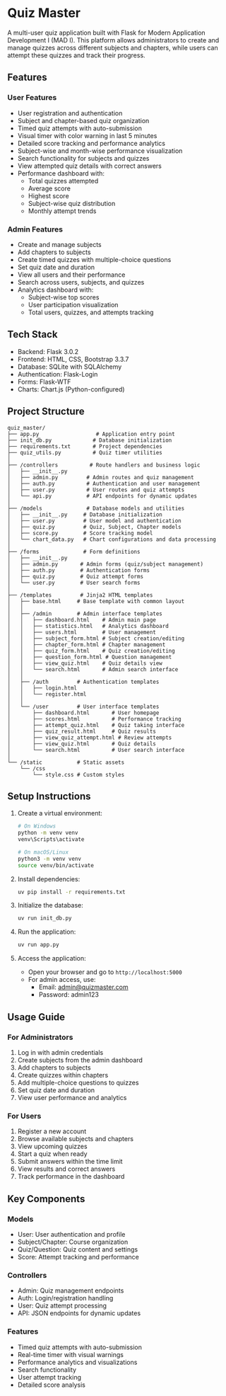 # Quiz Master

A multi-user quiz application built with Flask for Modern Application Development I (MAD I). This platform allows administrators to create and manage quizzes across different subjects and chapters, while users can attempt these quizzes and track their progress.

## Features

### User Features
- User registration and authentication
- Subject and chapter-based quiz organization
- Timed quiz attempts with auto-submission
- Visual timer with color warning in last 5 minutes
- Detailed score tracking and performance analytics
- Subject-wise and month-wise performance visualization
- Search functionality for subjects and quizzes
- View attempted quiz details with correct answers
- Performance dashboard with:
  - Total quizzes attempted
  - Average score
  - Highest score
  - Subject-wise quiz distribution
  - Monthly attempt trends

### Admin Features
- Create and manage subjects
- Add chapters to subjects
- Create timed quizzes with multiple-choice questions
- Set quiz date and duration
- View all users and their performance
- Search across users, subjects, and quizzes
- Analytics dashboard with:
  - Subject-wise top scores
  - User participation visualization
  - Total users, quizzes, and attempts tracking

## Tech Stack
- Backend: Flask 3.0.2
- Frontend: HTML, CSS, Bootstrap 3.3.7
- Database: SQLite with SQLAlchemy
- Authentication: Flask-Login
- Forms: Flask-WTF
- Charts: Chart.js (Python-configured)

## Project Structure
```
quiz_master/
├── app.py                  # Application entry point
├── init_db.py             # Database initialization
├── requirements.txt       # Project dependencies
├── quiz_utils.py          # Quiz timer utilities
│
├── /controllers          # Route handlers and business logic
│   ├── __init__.py
│   ├── admin.py         # Admin routes and quiz management
│   ├── auth.py          # Authentication and user management
│   ├── user.py          # User routes and quiz attempts
│   └── api.py           # API endpoints for dynamic updates
│
├── /models              # Database models and utilities
│   ├── __init__.py     # Database initialization
│   ├── user.py         # User model and authentication
│   ├── quiz.py         # Quiz, Subject, Chapter models
│   ├── score.py        # Score tracking model
│   └── chart_data.py   # Chart configurations and data processing
│
├── /forms              # Form definitions
│   ├── __init__.py
│   ├── admin.py       # Admin forms (quiz/subject management)
│   ├── auth.py        # Authentication forms
│   ├── quiz.py        # Quiz attempt forms
│   └── user.py        # User search forms
│
├── /templates         # Jinja2 HTML templates
│   ├── base.html     # Base template with common layout
│   │
│   ├── /admin        # Admin interface templates
│   │   ├── dashboard.html    # Admin main page
│   │   ├── statistics.html   # Analytics dashboard
│   │   ├── users.html        # User management
│   │   ├── subject_form.html # Subject creation/editing
│   │   ├── chapter_form.html # Chapter management
│   │   ├── quiz_form.html    # Quiz creation/editing
│   │   ├── question_form.html # Question management
│   │   ├── view_quiz.html    # Quiz details view
│   │   └── search.html       # Admin search interface
│   │
│   ├── /auth         # Authentication templates
│   │   ├── login.html
│   │   └── register.html
│   │
│   └── /user         # User interface templates
│       ├── dashboard.html       # User homepage
│       ├── scores.html          # Performance tracking
│       ├── attempt_quiz.html    # Quiz taking interface
│       ├── quiz_result.html     # Quiz results
│       ├── view_quiz_attempt.html # Review attempts
│       ├── view_quiz.html       # Quiz details
│       └── search.html          # User search interface
│
└── /static           # Static assets
    └── /css
        └── style.css # Custom styles
```

## Setup Instructions

1. Create a virtual environment:
   ```bash
   # On Windows
   python -m venv venv
   venv\Scripts\activate

   # On macOS/Linux
   python3 -m venv venv
   source venv/bin/activate
   ```

2. Install dependencies:
   ```bash
   uv pip install -r requirements.txt
   ```

3. Initialize the database:
   ```bash
   uv run init_db.py
   ```

4. Run the application:
   ```bash
   uv run app.py
   ```

5. Access the application:
   - Open your browser and go to `http://localhost:5000`
   - For admin access, use:
     - Email: admin@quizmaster.com
     - Password: admin123

## Usage Guide

### For Administrators
1. Log in with admin credentials
2. Create subjects from the admin dashboard
3. Add chapters to subjects
4. Create quizzes within chapters
5. Add multiple-choice questions to quizzes
6. Set quiz date and duration
7. View user performance and analytics

### For Users
1. Register a new account
2. Browse available subjects and chapters
3. View upcoming quizzes
4. Start a quiz when ready
5. Submit answers within the time limit
6. View results and correct answers
7. Track performance in the dashboard

## Key Components

### Models
- User: User authentication and profile
- Subject/Chapter: Course organization
- Quiz/Question: Quiz content and settings
- Score: Attempt tracking and performance

### Controllers
- Admin: Quiz management endpoints
- Auth: Login/registration handling
- User: Quiz attempt processing
- API: JSON endpoints for dynamic updates

### Features
- Timed quiz attempts with auto-submission
- Real-time timer with visual warnings
- Performance analytics and visualizations
- Search functionality
- User attempt tracking
- Detailed score analysis 